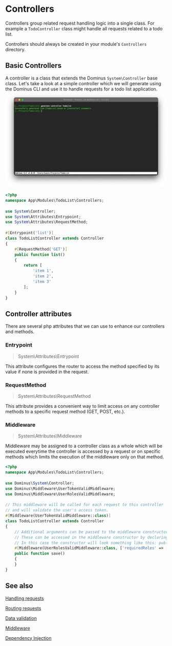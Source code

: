# Controllers

Controllers group related request handling logic into a single class. For example a `TodoController` class might handle all requests related to a todo list. 

Controllers should always be created in your module's `Controllers` directory.

## Basic Controllers

A controller is a class that extends the Dominus `System\Controller` base class.
Let's take a look at a simple controller which we will generate using the Dominus CLI and use it to handle requests for a todo list application.
![Dominus CLI](img/cli-generate-controller-1.png "Dominus CLI")

``` php
<?php
namespace App\Modules\TodoList\Controllers;

use System\Controller;
use System\Attributes\Entrypoint;
use System\Attributes\RequestMethod;

#[Entrypoint('list')]
class TodoListController extends Controller
{
    #[RequestMethod('GET')]
    public function list()
    {
        return [
            'item 1',
            'item 2',
            'item 3'
        ];
    }
}
```

## Controller attributes
There are several php attributes that we can use to enhance our controllers and methods.

### Entrypoint
> System\Attributes\Entrypoint

This attribute configures the router to access the method specified by its value if none is provided in the request.

### RequestMethod
> System\Attributes\RequestMethod

This attribute provides a convenient way to limit access on any controller methods to a specific request method (GET, POST, etc.).

### Middleware
> System\Attributes\Middleware

Middleware may be assigned to a controller class as a whole which will be executed everytime the controller is accessed by a request or on specific methods which limits the execution of the middleware only on that method.

``` php
<?php
namespace App\Modules\TodoList\Controllers;

use Dominus\System\Controller;
use Dominus\Middleware\UserTokenValidMiddleware;
use Dominus\Middleware\UserRolesValidMiddleware;

// This middleware will be called for each request to this controller 
// and will validate the user's access token.
#[Middleware(UserTokenValidMiddleware::class)]
class TodoListController extends Controller
{
    // Additional arguments can be passed to the middleware constructor via the second attribute argument
    // These can be accessed in the middleware constructor by declaring an argument with the same name as the array key.
    // In this case the constructor will look something like this: public function __construct(array $requiredRoles) {}
    #[Middleware(UserRolesValidMiddleware::class, ['requiredRoles' => ['can-save', 'administrator']])]
    public function save()
    {
    }
}
```

## See also

[Handling requests](request.md)

[Routing requests](routing.md)

[Data validation](validation.md)

[Middleware](middleware.md)

[Dependency Injection](dependency%20injection.md)